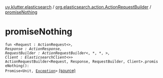 [uy.klutter.elasticsearch](../index.md) / [org.elasticsearch.action.ActionRequestBuilder](index.md) / [promiseNothing](.)


# promiseNothing
<code>fun <Request : ActionRequest<*>, Response : ActionResponse, RequestBuilder : ActionRequestBuilder<*, *, *, *>, Client : ElasticsearchClient<*>> ActionRequestBuilder<Request, Response, RequestBuilder, Client>.promiseNothing(): Promise<Unit, [Exception](http://docs.oracle.com/javase/6/docs/api/java/lang/Exception.html)></code> [(source)](https://github.com/kohesive/klutter/blob/master/elasticsearch-jdk7/src/main/kotlin/uy/klutter/elasticsearch/Kovenant.kt#L51)<br/>

